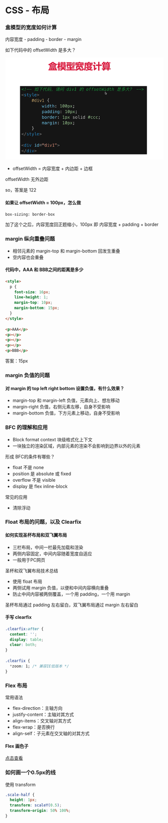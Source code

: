 # CSS - 布局

### 盒模型的宽度如何计算

内容宽度 - padding - border - margin

如下代码中的 offsetWidth 是多大？

![](../assets/images/1.png)

- offsetWidth = 内容宽度 + 内边距 + 边框

offsetWidth 无外边距

so，答案是 122

#### 如果让 offsetWidth = 100px，怎么做

`box-sizing: border-box`

加了这个之后，内容宽度回正题缩小，100px 即 内容宽度 + padding + border

### margin 纵向重叠问题

- 相邻元素的 margin-top 和 margin-bottom 回发生重叠
- 空内容也会重叠

#### 代码中，AAA 和 BBB之间的距离是多少

```html
<style>
  p {
    font-size: 16px;
    line-height: 1;
    margin-top: 10px;
    margin-bottom: 15px;
  }
</style>

<p>AAA</p>
<p></p>
<p></p>
<p></p>
<p>BBB</p>
```

答案：15px

### margin 负值的问题

#### 对 margin 的 top left right bottom 设置负值，有什么效果？

- margin-top 和 margin-left 负值，元素向上、想左移动
- margin-right 负值，右侧元素左移，自身不受影响
- margin-bottom 负值，下方元素上移动，自身不受影响

### BFC 的理解和应用

- Block format context 块级格式化上下文
- 一块独立的渲染区域，内部元素的渲染不会影响到边界以外的元素

形成 BFC的条件有哪些？

- float 不是 none
- position 是 absolute 或 fixed
- overflow 不是 visible
- display 是 flex inline-block

常见的应用

- 清除浮动

### Float 布局的问题，以及 Clearfix

#### 如何实现圣杯布局和双飞翼布局

- 三栏布局，中间一栏最先加载和渲染
- 两侧内容固定，中间内容随着宽度自适应
- 一般用于PC网页

圣杯和双飞翼布局技术总结

- 使用 float 布局
- 两侧试用 margin 负值，以便和中间内容横向重叠
- 防止中间内容被两侧覆盖，一个用 padding，一个用 margin

圣杯布局通过 padding 左右留白，双飞翼布局通过 margin 左右留白

#### 手写 clearfix

```css
.clearfix:after {
  content: '';
  display: table;
  clear: both;
}

.clearfix {
  *zoom: 1; /* 兼容IE低版本 */
}
```

### Flex 布局

常用语法

- flex-direction：主轴方向
- justify-content：主轴对其方式
- align-items：交叉轴对其方式
- flex-wrap：是否换行
- align-self：子元素在交叉轴的对其方式

#### Flex 画色子

[点击查看](./html/三个点的色子.html)

### 如何画一个0.5px的线

使用 transform 

```css
.scale-half {
  height: 1px;
  transform: scaleY(0.5);
  transform-origin: 50% 100%;
}
```
